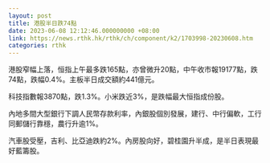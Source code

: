 ```yaml
---
layout: post
title: 港股半日跌74點
date: 2023-06-08 12:12:46.000000000 +08:00
link: https://news.rthk.hk/rthk/ch/component/k2/1703998-20230608.htm
categories: rthk
---
```


港股窄幅上落，恒指上午最多跌165點，亦曾微升20點，中午收市報19177點，跌74點，跌幅0.4%。主板半日成交額約441億元。

科技指數報3870點，跌1.3%。小米跌近3%，是跌幅最大恒指成份股。

內地多間大型銀行下調人民幣存款利率，內銀股個別發展，建行、中行偏軟，工行同郵儲行靠穩，農行升逾1%。

汽車股受壓，吉利、比亞迪跌約2%。內房股向好，碧桂園升半成，是半日表現最好藍籌股。
